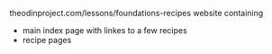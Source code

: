 theodinproject.com/lessons/foundations-recipes
website containing
- main index page with linkes to a few recipes
- recipe pages